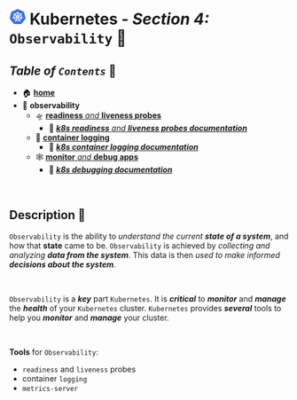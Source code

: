 # <img src="../assets/img/k8s.png" width="30px"> **Kubernetes** - ***Section 4:*** `Observability` 🔬

## ***Table*** *of* ***`Contents`*** 📜

* 🏠 [**home**](../README.md)
* 🔬 **observability**
  * 🛸 [**readiness** *and* **liveness probes**](19-readiness-and-liveness-probes/README.md)
    * 🔗 <a href="https://kubernetes.io/docs/tasks/configure-pod-container/configure-liveness-readiness-startup-probes/" target="_blank">***k8s readiness** *and* **liveness probes documentation***</a>
  * 📄 [**container logging**](20-container-logging/README.md)
    * 🔗 <a href="https://kubernetes.io/docs/concepts/cluster-administration/logging/" target="_blank">***k8s container logging documentation***</a>
  * 🕸️ [**monitor** *and* **debug apps**](21-monitor-and-debug-apps/README.md)
    * 🔗 <a href="https://kubernetes.io/docs/tasks/debug-application-cluster/debug-application-introspection/" target="_blank">***k8s debugging documentation***</a>
<br />

## **Description** 👀

`Observability` is the ability to *understand the current **state of a system***, and how that **state** came to be. `Observability` is achieved by *collecting and analyzing **data from the system***. This data is then *used to make informed **decisions about the system***.

<br />

`Observability` is a ***key*** part `Kubernetes`.  It is ***critical*** to ***monitor*** and ***manage*** the ***health*** of your `Kubernetes` cluster.  `Kubernetes` provides ***several*** tools to help you ***monitor*** and ***manage*** your cluster.

<br />

**Tools** for `Observability`:
* `readiness` and `liveness` probes
* container `logging`
* `metrics-server`  
